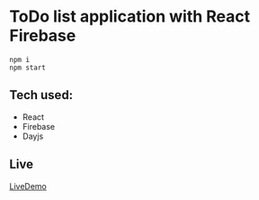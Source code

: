 # ToDo list application with React Firebase

```
npm i
npm start
```

## Tech used:
  * React
  * Firebase
  * Dayjs

## Live
 [LiveDemo](https://fir-83496.web.app/)
